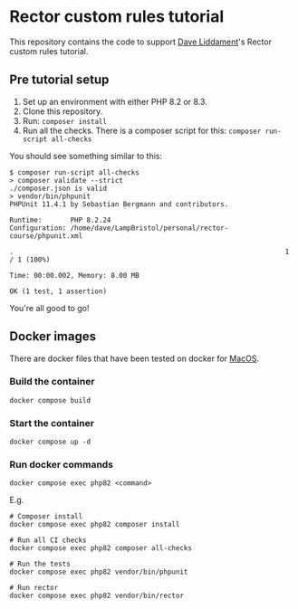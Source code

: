 # Rector custom rules tutorial

This repository contains the code to support [Dave Liddament](https://twitter.com/daveliddament)'s Rector custom rules tutorial.


## Pre tutorial setup

1. Set up an environment with either PHP 8.2 or 8.3.
1. Clone this repository.
1. Run: `composer install`
1. Run all the checks. There is a composer script for this: `composer run-script all-checks`

You should see something similar to this:

```
$ composer run-script all-checks 
> composer validate --strict
./composer.json is valid
> vendor/bin/phpunit
PHPUnit 11.4.1 by Sebastian Bergmann and contributors.

Runtime:       PHP 8.2.24
Configuration: /home/dave/LampBristol/personal/rector-course/phpunit.xml

.                                                                   1 / 1 (100%)

Time: 00:00.002, Memory: 8.00 MB

OK (1 test, 1 assertion)
```

You're all good to go!

## Docker images

There are docker files that have been tested on docker for [MacOS](https://docs.docker.com/desktop/install/mac-install/).

### Build the container

```shell
docker compose build
```


### Start the container

```shell
docker compose up -d
```


### Run docker commands

```shell
docker compose exec php82 <command>
```

E.g.

```shell
# Composer install
docker compose exec php82 composer install

# Run all CI checks
docker compose exec php82 composer all-checks

# Run the tests
docker compose exec php82 vendor/bin/phpunit

# Run rector
docker compose exec php82 vendor/bin/rector
```